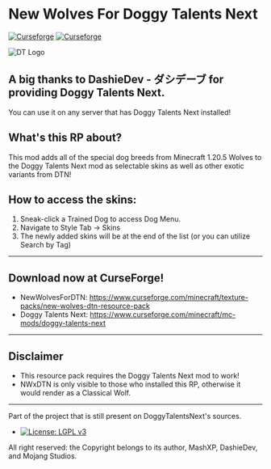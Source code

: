 # New Wolves For Doggy Talents Next
[![Curseforge](http://cf.way2muchnoise.eu/full_new-wolves-dtn-resource-pack_downloads.svg)](https://www.curseforge.com/minecraft/texture-packs/new-wolves-dtn-resource-pack) [![Curseforge](http://cf.way2muchnoise.eu/versions/For%20MC_new-wolves-dtn-resource-pack.svg)](https://www.curseforge.com/minecraft/texture-packs/new-wolves-dtn-resource-pack)

![DT Logo](https://github.com/DashieDev/DoggyTalentsNext/assets/122363761/88cce0b3-0e57-4fa3-aa98-b125d98be858)

A big thanks to **DashieDev** - ダシデーブ for providing Doggy Talents Next.
---
You can use it on any server that has Doggy Talents Next installed!
## What's this RP about?
This mod adds all of the special dog breeds from Minecraft 1.20.5 Wolves to the Doggy Talents Next mod as selectable skins as well as other exotic variants from DTN!
## How to access the skins:
1. Sneak-click a Trained Dog to access Dog Menu.
2. Navigate to Style Tab -> Skins
3. The newly added skins will be at the end of the list (or you can utilize Search by Tag)

---
## Download now at CurseForge!
- NewWolvesForDTN: https://www.curseforge.com/minecraft/texture-packs/new-wolves-dtn-resource-pack
- Doggy Talents Next: https://www.curseforge.com/minecraft/mc-mods/doggy-talents-next
---
## Disclaimer
- This resource pack requires the Doggy Talents Next mod to work!
- NWxDTN  is only visible to those who installed this RP, otherwise it would render as a Classical Wolf.  

---
Part of the project that is still present on DoggyTalentsNext's sources.
 - [![License: LGPL v3](https://img.shields.io/badge/License-LGPL_v3-blue.svg)](https://www.gnu.org/licenses/lgpl-3.0) 

All right reserved: the Copyright belongs to its author, MashXP, DashieDev, and Mojang Studios.
